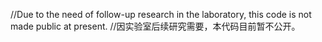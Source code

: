 //Due to the need of follow-up research in the laboratory, this code is not made public at present.
//因实验室后续研究需要，本代码目前暂不公开。
